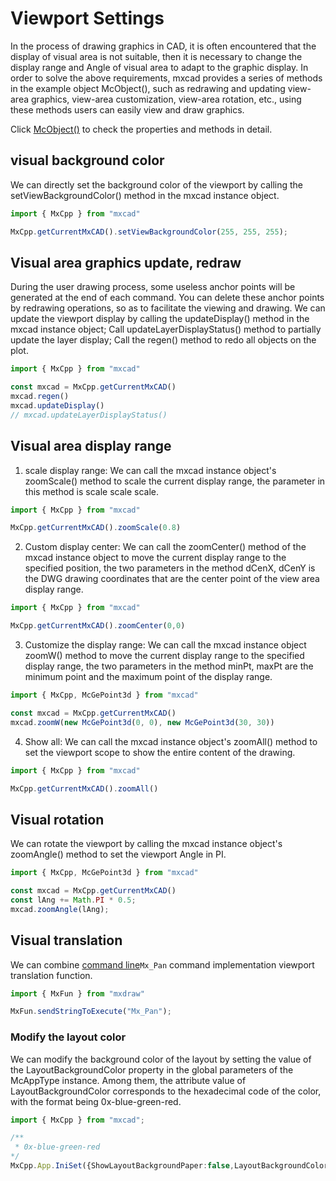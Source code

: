 # Viewport Settings

In the process of drawing graphics in CAD, it is often encountered that the display of visual area is not suitable, then it is necessary to change the display range and Angle of visual area to adapt to the graphic display. In order to solve the above requirements, mxcad provides a series of methods in the example object McObject(), such as redrawing and updating view-area graphics, view-area customization, view-area rotation, etc., using these methods users can easily view and draw graphics.

Click [McObject()](../../api/classes/2d.McObject.md) to check the properties and methods in detail.

## visual background color

We can directly set the background color of the viewport by calling the setViewBackgroundColor() method in the mxcad instance object.

```ts
import { MxCpp } from "mxcad"

MxCpp.getCurrentMxCAD().setViewBackgroundColor(255, 255, 255);
```

## Visual area graphics update, redraw

During the user drawing process, some useless anchor points will be generated at the end of each command. You can delete these anchor points by redrawing operations, so as to facilitate the viewing and drawing. We can update the viewport display by calling the updateDisplay() method in the mxcad instance object; Call updateLayerDisplayStatus() method to partially update the layer display; Call the regen() method to redo all objects on the plot.

```ts
import { MxCpp } from "mxcad"

const mxcad = MxCpp.getCurrentMxCAD()
mxcad.regen()
mxcad.updateDisplay()
// mxcad.updateLayerDisplayStatus()
```

## Visual area display range

1. scale display range: We can call the mxcad instance object's zoomScale() method to scale the current display range, the parameter in this method is scale scale scale.

```ts
import { MxCpp } from "mxcad"

MxCpp.getCurrentMxCAD().zoomScale(0.8)
```

2. Custom display center: We can call the zoomCenter() method of the mxcad instance object to move the current display range to the specified position, the two parameters in the method dCenX, dCenY is the DWG drawing coordinates that are the center point of the view area display range.

```ts
import { MxCpp } from "mxcad"

MxCpp.getCurrentMxCAD().zoomCenter(0,0)
```

3. Customize the display range: We can call the mxcad instance object zoomW() method to move the current display range to the specified display range, the two parameters in the method minPt, maxPt are the minimum point and the maximum point of the display range.

```ts
import { MxCpp, McGePoint3d } from "mxcad"

const mxcad = MxCpp.getCurrentMxCAD()
mxcad.zoomW(new McGePoint3d(0, 0), new McGePoint3d(30, 30))
```

4. Show all: We can call the mxcad instance object's zoomAll() method to set the viewport scope to show the entire content of the drawing.

```ts
import { MxCpp } from "mxcad"

MxCpp.getCurrentMxCAD().zoomAll()
```

## Visual rotation

We can rotate the viewport by calling the mxcad instance object's zoomAngle() method to set the viewport Angle in PI.

```ts
import { MxCpp, McGePoint3d } from "mxcad"

const mxcad = MxCpp.getCurrentMxCAD()
const lAng += Math.PI * 0.5;
mxcad.zoomAngle(lAng);
```

## Visual translation

We can combine [command line](../4.InteractiveDrawing/1.CommandLine.md)` Mx_Pan ` command implementation viewport translation function.

```ts
import { MxFun } from "mxdraw"

MxFun.sendStringToExecute("Mx_Pan");
```

### Modify the layout color

We can modify the background color of the layout by setting the value of the LayoutBackgroundColor property in the global parameters of the McAppType instance. Among them, the attribute value of LayoutBackgroundColor corresponds to the hexadecimal code of the color, with the format being 0x-blue-green-red.

```ts
import { MxCpp } from "mxcad";

/**
 * 0x-blue-green-red
*/
MxCpp.App.IniSet({ShowLayoutBackgroundPaper:false,LayoutBackgroundColor:0x000000});
```